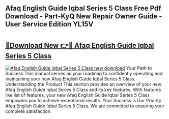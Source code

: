 ## Afaq English Guide Iqbal Series 5 Class Free Pdf Download - Part-KyQ New Repair Owner Guide - User Service Edition YL15V

# <h2><a href="http://bc97285.oget.top/?id=Afaq+English+Guide+Iqbal+Series+5+Class">🔗Download New 👉🔴 Afaq English Guide Iqbal Series 5 Class</a></h2>

[![Afaq English Guide Iqbal Series 5 Class new download](https://i.imgur.com/5g1atiW.png)](http://bc97285.oget.top/?id=Afaq+English+Guide+Iqbal+Series+5+Class)
Your Path to Success This manual serves as your roadmap to confidently operating and maintaining your new Afaq English Guide Iqbal Series 5 Class. Understanding the Product This section provides an overview of your new Afaq English Guide Iqbal Series 5 Class and its key features. With features like list of features, your new Afaq English Guide Iqbal Series 5 Class empowers you to achieve exceptional results. Your Success is Our Priority Afaq English Guide Iqbal Series 5 Class. We are committed to ensuring your complete satisfaction.
